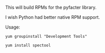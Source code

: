 This will build RPMs for the pyfacter library.

I wish Python had better native RPM support. 

Usage:

    yum groupinstall "Development Tools"
   
    yum install spectool

